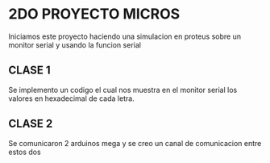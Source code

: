 # 2DO PROYECTO MICROS

Iniciamos este proyecto haciendo una simulacion en proteus 
sobre un monitor serial y usando la funcion serial

## CLASE 1

Se implemento un codigo el cual nos muestra en el monitor serial los valores en hexadecimal de cada letra.

## CLASE 2

Se comunicaron 2 arduinos mega y se creo un canal de comunicacion entre estos dos 

